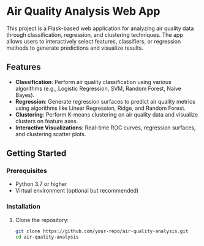 # Air Quality Analysis Web App

This project is a Flask-based web application for analyzing air quality data through classification, regression, and clustering techniques. The app allows users to interactively select features, classifiers, or regression methods to generate predictions and visualize results.

## Features

- **Classification**: Perform air quality classification using various algorithms (e.g., Logistic Regression, SVM, Random Forest, Naive Bayes).
- **Regression**: Generate regression surfaces to predict air quality metrics using algorithms like Linear Regression, Ridge, and Random Forest.
- **Clustering**: Perform K-means clustering on air quality data and visualize clusters on feature axes.
- **Interactive Visualizations**: Real-time ROC curves, regression surfaces, and clustering scatter plots.

## Getting Started

### Prerequisites

- Python 3.7 or higher
- Virtual environment (optional but recommended)

### Installation

1. Clone the repository:

   ```bash
   git clone https://github.com/your-repo/air-quality-analysis.git
   cd air-quality-analysis